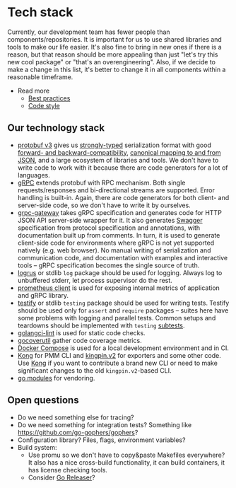 # Tech stack

Currently, our development team has fewer people than components/repositories. It is important for us to use shared libraries and tools to make our life easier. It's also fine to bring in new ones if there is a reason, but that reason should be more appealing than just "let's try this new cool package" or "that's an overengineering". Also, if we decide to make a change in this list, it's better to change it in all components within a reasonable timeframe.

- Read more
  - [Best practices](./best_practices.md)
  - [Code style](./best_practices.md#code-style)

## Our technology stack

- [protobuf v3](https://developers.google.com/protocol-buffers/) gives us [strongly-typed](https://developers.google.com/protocol-buffers/docs/proto3) serialization format with good [forward- and backward-compatibility](https://developers.google.com/protocol-buffers/docs/gotutorial#extending-a-protocol-buffer), [canonical mapping to and from JSON](https://developers.google.com/protocol-buffers/docs/proto3#json), and a large ecosystem of libraries and tools. We don't have to write code to work with it because there are code generators for a lot of languages.
- [gRPC](https://grpc.io/) extends protobuf with RPC mechanism. Both single requests/responses and bi-directional streams are supported. Error handling is built-in. Again, there are code generators for both client- and server-side code, so we don't have to write it by ourselves.
- [grpc-gateway](https://github.com/grpc-ecosystem/grpc-gateway) takes gRPC specification and generates code for HTTP JSON API server-side wrapper for it. It also generates [Swagger](https://swagger.io/) specification from protocol specification and annotations, with documentation built up from comments. In turn, it is used to generate client-side code for environments where gRPC is not yet supported natively (e.g. web browser). No manual writing of serialization and communication code, and documentation with examples and interactive tools – gRPC specification becomes the single source of truth.
- [logrus](https://github.com/sirupsen/logrus) or stdlib `log` package should be used for logging. Always log to unbuffered stderr, let process supervisor do the rest.
- [prometheus client](https://github.com/prometheus/client_golang) is used for exposing internal metrics of application and gRPC library.
- [testify](https://github.com/stretchr/testify) or stdlib `testing` package should be used for writing tests. Testify should be used only for `assert` and `require` packages – suites here have some problems with logging and parallel tests. Common setups and teardowns should be implemented with `testing` [subtests](https://golang.org/pkg/testing/#hdr-Subtests_and_Sub_benchmarks).
- [golangci-lint](https://github.com/golangci/golangci-lint/v2) is used for static code checks.
- [gocoverutil](https://github.com/AlekSi/gocoverutil) gather code coverage metrics.
- [Docker Compose](https://docs.docker.com/compose/) is used for a local development environment and in CI.
- [Kong](https://github.com/alecthomas/kong) for PMM CLI and [kingpin.v2](http://gopkg.in/alecthomas/kingpin.v2) for exporters and some other code. Use [Kong](https://github.com/alecthomas/kong) if you want to contribute a brand new CLI or need to make significant changes to the old `kingpin.v2`-based CLI.
- [go modules](https://go.dev/ref/mod#introduction) for vendoring.

## Open questions

- Do we need something else for tracing?
- Do we need something for integration tests? Something like https://github.com/go-gophers/gophers?
- Configuration library? Files, flags, environment variables?
- Build system:
  - Use promu so we don't have to copy&paste Makefiles everywhere? It also has a nice cross-build functionality, it can build containers, it has license checking tools.
  - Consider [Go Releaser](https://goreleaser.com)?

